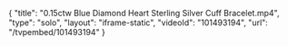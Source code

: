 {
    "title": "0.15ctw Blue Diamond Heart Sterling Silver Cuff Bracelet.mp4",
    "type": "solo",
    "layout": "iframe-static",
    "videoId": "101493194",
    "url": "\/tvpembed\/101493194"
}